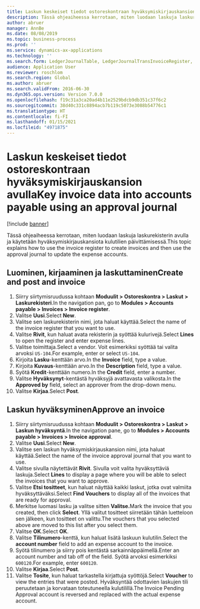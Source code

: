 ```yaml
---
title: Laskun keskeiset tiedot ostoreskontraan hyväksymiskirjauskansion avulla
description: Tässä ohjeaiheessa kerrotaan, miten luodaan laskuja laskurekisterin avulla ja käytetään hyväksymiskirjauskansiota kulutilien päivittämisessä.
author: abruer
manager: AnnBe
ms.date: 08/08/2019
ms.topic: business-process
ms.prod: ''
ms.service: dynamics-ax-applications
ms.technology: ''
ms.search.form: LedgerJournalTable, LedgerJournalTransInvoiceRegister, HcmWorkerLookUp, LedgerJournalTransApprove, LedgerJournalTransApproveFetchVouchers, LedgerTransVoucher
audience: Application User
ms.reviewer: roschlom
ms.search.region: Global
ms.author: abruer
ms.search.validFrom: 2016-06-30
ms.dyn365.ops.version: Version 7.0.0
ms.openlocfilehash: f19c31a3ca20ad4b11e2529bdcb9db351c37f6c2
ms.sourcegitcommit: 38d40c331c8894acb7b119c5073e3088b54776c1
ms.translationtype: HT
ms.contentlocale: fi-FI
ms.lasthandoff: 01/15/2021
ms.locfileid: "4971875"
---
```

# <a name="key-invoice-data-into-accounts-payable-using-an-approval-journal"></a><span data-ttu-id="4726b-103">Laskun keskeiset tiedot ostoreskontraan hyväksymiskirjauskansion avulla</span><span class="sxs-lookup"><span data-stu-id="4726b-103">Key invoice data into accounts payable using an approval journal</span></span>

[!include [banner](../../includes/banner.md)]

<span data-ttu-id="4726b-104">Tässä ohjeaiheessa kerrotaan, miten luodaan laskuja laskurekisterin avulla ja käytetään hyväksymiskirjauskansiota kulutilien päivittämisessä.</span><span class="sxs-lookup"><span data-stu-id="4726b-104">This topic explains how to use the invoice register to create invoices and then use the approval journal to update the expense accounts.</span></span>

## <a name="create-and-post-and-invoice"></a><span data-ttu-id="4726b-105">Luominen, kirjaaminen ja laskuttaminen</span><span class="sxs-lookup"><span data-stu-id="4726b-105">Create and post and invoice</span></span>
1. <span data-ttu-id="4726b-106">Siirry siirtymisruudussa kohtaan **Moduulit > Ostoreskontra > Laskut > Laskurekisteri**.</span><span class="sxs-lookup"><span data-stu-id="4726b-106">In the navigation pan, go to **Modules > Accounts payable > Invoices > Invoice register**.</span></span>
2. <span data-ttu-id="4726b-107">Valitse **Uusi**.</span><span class="sxs-lookup"><span data-stu-id="4726b-107">Select **New**.</span></span>
3. <span data-ttu-id="4726b-108">Valitse sen laskurekisterin nimi, jota haluat käyttää.</span><span class="sxs-lookup"><span data-stu-id="4726b-108">Select the name of the invoice register that you want to use.</span></span>
4. <span data-ttu-id="4726b-109">Valitse **Rivit**, kun haluat avata rekisterin ja syöttää kulurivejä.</span><span class="sxs-lookup"><span data-stu-id="4726b-109">Select **Lines** to open the register and enter expense lines.</span></span>
5. <span data-ttu-id="4726b-110">Valitse toimittaja.</span><span class="sxs-lookup"><span data-stu-id="4726b-110">Select a vendor.</span></span> <span data-ttu-id="4726b-111">Voit esimerkiksi syöttää tai valita arvoksi `US-104`.</span><span class="sxs-lookup"><span data-stu-id="4726b-111">For example, enter or select `US-104`.</span></span>
6. <span data-ttu-id="4726b-112">Kirjoita **Lasku**-kenttään arvo.</span><span class="sxs-lookup"><span data-stu-id="4726b-112">In the **Invoice** field, type a value.</span></span>
7. <span data-ttu-id="4726b-113">Kirjoita **Kuvaus**-kenttään arvo.</span><span class="sxs-lookup"><span data-stu-id="4726b-113">In the **Description** field, type a value.</span></span>
8. <span data-ttu-id="4726b-114">Syötä **Kredit**-kenttään numero.</span><span class="sxs-lookup"><span data-stu-id="4726b-114">In the **Credit** field, enter a number.</span></span>
9. <span data-ttu-id="4726b-115">Valitse **Hyväksynyt**-kentästä hyväksyjä avattavasta valikosta.</span><span class="sxs-lookup"><span data-stu-id="4726b-115">In the **Approved by** field, select an approver from the drop-down menu.</span></span>
10. <span data-ttu-id="4726b-116">Valitse **Kirjaa**.</span><span class="sxs-lookup"><span data-stu-id="4726b-116">Select **Post**.</span></span>

## <a name="approve-an-invoice"></a><span data-ttu-id="4726b-117">Laskun hyväksyminen</span><span class="sxs-lookup"><span data-stu-id="4726b-117">Approve an invoice</span></span>
1. <span data-ttu-id="4726b-118">Siirry siirtymisruudussa kohtaan **Moduulit > Ostoreskontra > Laskut > Laskun hyväksyntä**.</span><span class="sxs-lookup"><span data-stu-id="4726b-118">In the navigation pane, go to **Modules > Accounts payable > Invoices > Invoice approval**.</span></span>
2. <span data-ttu-id="4726b-119">Valitse **Uusi**.</span><span class="sxs-lookup"><span data-stu-id="4726b-119">Select **New**.</span></span>
3. <span data-ttu-id="4726b-120">Valitse sen laskun hyväksymiskirjauskansion nimi, jota haluat käyttää.</span><span class="sxs-lookup"><span data-stu-id="4726b-120">Select the name of the invoice approval journal that you want to use.</span></span>
4. <span data-ttu-id="4726b-121">Valitse sivulla näytettävät **Rivit**. Sivulla voit valita hyväksyttäviä laskuja.</span><span class="sxs-lookup"><span data-stu-id="4726b-121">Select **Lines** to display a page where you will be able to select the invoices that you want to approve.</span></span>
5. <span data-ttu-id="4726b-122">Valitse **Etsi tositteet**, kun haluat näyttää kaikki laskut, jotka ovat valmiita hyväksyttäväksi.</span><span class="sxs-lookup"><span data-stu-id="4726b-122">Select **Find Vouchers** to display all of the invoices that are ready for approval.</span></span>
6. <span data-ttu-id="4726b-123">Merkitse luomasi lasku ja valitse sitten **Valitse.**</span><span class="sxs-lookup"><span data-stu-id="4726b-123">Mark the invoice that you created, then click **Select**.</span></span> <span data-ttu-id="4726b-124">Yllä valitut tositteet siirretään tähän luetteloon sen jälkeen, kun tositteet on valittu.</span><span class="sxs-lookup"><span data-stu-id="4726b-124">The vouchers that you selected above are moved to this list after you select them.</span></span>  
7. <span data-ttu-id="4726b-125">Valitse **OK**.</span><span class="sxs-lookup"><span data-stu-id="4726b-125">Select **OK**.</span></span>
8. <span data-ttu-id="4726b-126">Valitse **Tilinumero**-kenttä, kun haluat lisätä laskuun kulutilin.</span><span class="sxs-lookup"><span data-stu-id="4726b-126">Select the **account number** field to add an expense account to the invoice.</span></span>
9. <span data-ttu-id="4726b-127">Syötä tilinumero ja siirry pois kentästä sarkainnäppäimellä.</span><span class="sxs-lookup"><span data-stu-id="4726b-127">Enter an account number and tab off of the field.</span></span> <span data-ttu-id="4726b-128">Syötä arvoksi esimerkiksi `600120`.</span><span class="sxs-lookup"><span data-stu-id="4726b-128">For example, enter `600120`.</span></span>
10. <span data-ttu-id="4726b-129">Valitse **Kirjaa**.</span><span class="sxs-lookup"><span data-stu-id="4726b-129">Select **Post**.</span></span>
11. <span data-ttu-id="4726b-130">Valitse **Tosite**, kun haluat tarkastella kirjattuja syöttöjä.</span><span class="sxs-lookup"><span data-stu-id="4726b-130">Select **Voucher** to view the entries that were posted.</span></span> <span data-ttu-id="4726b-131">Hyväksyntää odottavien laskujen tili peruutetaan ja korvataan toteutuneella kulutilillä.</span><span class="sxs-lookup"><span data-stu-id="4726b-131">The Invoice Pending Approval account is reversed and replaced with the actual expense account.</span></span>  

